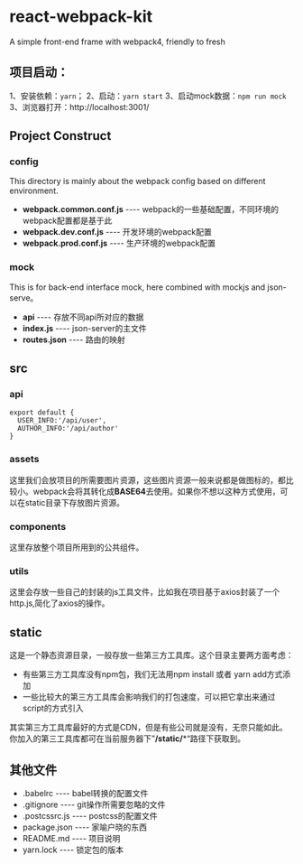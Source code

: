 # react-webpack-kit

A simple front-end frame with webpack4, friendly to fresh


## 项目启动：

1、安装依赖：`yarn`；
2、启动：`yarn start`
3、启动mock数据：`npm run mock`
3、浏览器打开：http://localhost:3001/

## Project Construct

### config
This directory is mainly about the webpack config based on different environment.
- **webpack.common.conf.js** ---- webpack的一些基础配置，不同环境的webpack配置都是基于此
- **webpack.dev.conf.js** ---- 开发环境的webpack配置
- **webpack.prod.conf.js** ---- 生产环境的webpack配置

### mock
This is for back-end interface mock, here combined with mockjs and json-serve。
- **api** ---- 存放不同api所对应的数据
- **index.js** ---- json-server的主文件
- **routes.json** ---- 路由的映射

## src
### api 
```
export default {
  USER_INFO:'/api/user',
  AUTHOR_INFO:'/api/author'
}
```
### assets
这里我们会放项目的所需要图片资源，这些图片资源一般来说都是做图标的，都比较小。webpack会将其转化成**BASE64**去使用。如果你不想以这种方式使用，可以在static目录下存放图片资源。

### components
这里存放整个项目所用到的公共组件。

### utils
这里会存放一些自己的封装的js工具文件，比如我在项目基于axios封装了一个http.js,简化了axios的操作。

## static
这是一个静态资源目录，一般存放一些第三方工具库。这个目录主要两方面考虑：
- 有些第三方工具库没有npm包，我们无法用npm install 或者 yarn add方式添加
- 一些比较大的第三方工具库会影响我们的打包速度，可以把它拿出来通过script的方式引入

其实第三方工具库最好的方式是CDN，但是有些公司就是没有，无奈只能如此。你加入的第三工具库都可在当前服务器下”**/static/***“路径下获取到。

## 其他文件 
- .babelrc ---- babel转换的配置文件
- .gitignore ---- git操作所需要忽略的文件
- .postcssrc.js ---- postcss的配置文件
- package.json ---- 家喻户晓的东西
- README.md ---- 项目说明
- yarn.lock ---- 锁定包的版本
